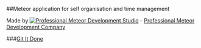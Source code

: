 ##Meteor application for self organisation and time management

Made by [![Professional Meteor Development Studio](http://s30.postimg.org/jfno1g71p/jss_xs.png)](http://jssolutionsdev.com) - [Professional Meteor Development Company](http://jssolutionsdev.com)

###[Git It Done](http://gid.jssolutionsdev.com/)
